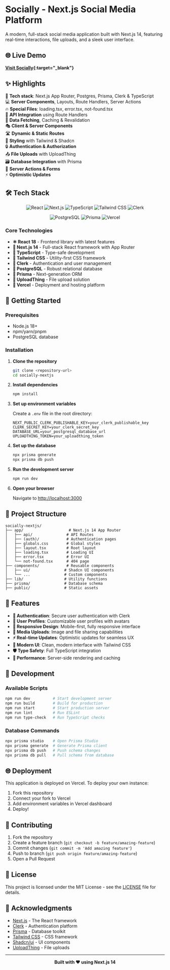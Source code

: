 # Socially - Next.js Social Media Platform

A modern, full-stack social media application built with Next.js 14, featuring real-time interactions, file uploads, and a sleek user interface.

## 🌐 Live Demo

**[Visit Socially](https://socially-next-js-chi.vercel.app/){:target="_blank"}**

## ✨ Highlights

🚀 **Tech stack**: Next.js App Router, Postgres, Prisma, Clerk & TypeScript  
💻 **Server Components**, Layouts, Route Handlers, Server Actions  
🔥 **Special Files**: loading.tsx, error.tsx, not-found.tsx  
📡 **API Integration** using Route Handlers  
🔄 **Data Fetching**, Caching & Revalidation  
🎭 **Client & Server Components**  
🛣️ **Dynamic & Static Routes**  
🎨 **Styling** with Tailwind & Shadcn  
🔒 **Authentication & Authorization**  
📤 **File Uploads** with UploadThing  
🗃️ **Database Integration** with Prisma  
🚀 **Server Actions & Forms**  
⚡ **Optimistic Updates**  

## 🛠️ Tech Stack

<div align="center">

![React](https://img.shields.io/badge/React-20232A?style=for-the-badge&logo=react&logoColor=61DAFB)
![Next.js](https://img.shields.io/badge/Next.js-000000?style=for-the-badge&logo=next.js&logoColor=white)
![TypeScript](https://img.shields.io/badge/TypeScript-007ACC?style=for-the-badge&logo=typescript&logoColor=white)
![Tailwind CSS](https://img.shields.io/badge/Tailwind_CSS-38B2AC?style=for-the-badge&logo=tailwind-css&logoColor=white)
![Clerk](https://img.shields.io/badge/Clerk-6C47FF?style=for-the-badge&logo=clerk&logoColor=white)

![PostgreSQL](https://img.shields.io/badge/PostgreSQL-316192?style=for-the-badge&logo=postgresql&logoColor=white)
![Prisma](https://img.shields.io/badge/Prisma-3982CE?style=for-the-badge&logo=Prisma&logoColor=white)
![Vercel](https://img.shields.io/badge/Vercel-000000?style=for-the-badge&logo=vercel&logoColor=white)

</div>

### Core Technologies

- **⚛️ React 18** - Frontend library with latest features
- **🔷 Next.js 14** - Full-stack React framework with App Router
- **📘 TypeScript** - Type-safe development
- **🎨 Tailwind CSS** - Utility-first CSS framework
- **🔐 Clerk** - Authentication and user management
- **🐘 PostgreSQL** - Robust relational database
- **🔺 Prisma** - Next-generation ORM
- **📁 UploadThing** - File upload solution
- **🚀 Vercel** - Deployment and hosting platform

## 🚀 Getting Started

### Prerequisites

- Node.js 18+ 
- npm/yarn/pnpm
- PostgreSQL database

### Installation

1. **Clone the repository**
   ```bash
   git clone <repository-url>
   cd socially-nextjs
   ```

2. **Install dependencies**
   ```bash
   npm install
   ```

3. **Set up environment variables**
   
   Create a `.env` file in the root directory:
   ```env
   NEXT_PUBLIC_CLERK_PUBLISHABLE_KEY=your_clerk_publishable_key
   CLERK_SECRET_KEY=your_clerk_secret_key
   DATABASE_URL=your_postgresql_database_url
   UPLOADTHING_TOKEN=your_uploadthing_token
   ```

4. **Set up the database**
   ```bash
   npx prisma generate
   npx prisma db push
   ```

5. **Run the development server**
   ```bash
   npm run dev
   ```

6. **Open your browser**
   
   Navigate to [http://localhost:3000](http://localhost:3000)

## 📁 Project Structure

```
socially-nextjs/
├── app/                    # Next.js 14 App Router
│   ├── api/               # API Routes
│   ├── (auth)/            # Authentication pages
│   ├── globals.css        # Global styles
│   ├── layout.tsx         # Root layout
│   ├── loading.tsx        # Loading UI
│   ├── error.tsx          # Error UI
│   └── not-found.tsx      # 404 page
├── components/            # Reusable components
│   ├── ui/               # Shadcn UI components
│   └── ...               # Custom components
├── lib/                  # Utility functions
├── prisma/               # Database schema
├── public/               # Static assets
```

## 🎯 Features

- **🔐 Authentication**: Secure user authentication with Clerk
- **👤 User Profiles**: Customizable user profiles with avatars
- **📱 Responsive Design**: Mobile-first, fully responsive interface
- **📸 Media Uploads**: Image and file sharing capabilities
- **⚡ Real-time Updates**: Optimistic updates for seamless UX
- **🎨 Modern UI**: Clean, modern interface with Tailwind CSS
- **🛡️ Type Safety**: Full TypeScript integration
- **🚀 Performance**: Server-side rendering and caching

## 🧪 Development

### Available Scripts

```bash
npm run dev          # Start development server
npm run build        # Build for production
npm run start        # Start production server
npm run lint         # Run ESLint
npm run type-check   # Run TypeScript checks
```

### Database Commands

```bash
npx prisma studio    # Open Prisma Studio
npx prisma generate  # Generate Prisma client
npx prisma db push   # Push schema changes
npx prisma db pull   # Pull schema from database
```

## 🌐 Deployment

This application is deployed on Vercel. To deploy your own instance:

1. Fork this repository
2. Connect your fork to Vercel
3. Add environment variables in Vercel dashboard
4. Deploy!

## 🤝 Contributing

1. Fork the repository
2. Create a feature branch (`git checkout -b feature/amazing-feature`)
3. Commit changes (`git commit -m 'Add amazing feature'`)
4. Push to branch (`git push origin feature/amazing-feature`)
5. Open a Pull Request

## 📄 License

This project is licensed under the MIT License - see the [LICENSE](LICENSE) file for details.

## 🙏 Acknowledgments

- [Next.js](https://nextjs.org/) - The React framework
- [Clerk](https://clerk.com/) - Authentication platform
- [Prisma](https://prisma.io/) - Database toolkit
- [Tailwind CSS](https://tailwindcss.com/) - CSS framework
- [Shadcn/ui](https://ui.shadcn.com/) - UI components
- [UploadThing](https://uploadthing.com/) - File uploads

---

<div align="center">
  <strong>Built with ❤️ using Next.js 14</strong>
</div>
